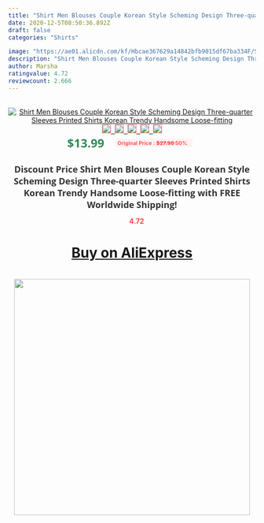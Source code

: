 ```yaml
---
title: "Shirt Men Blouses Couple Korean Style Scheming Design Three-quarter Sleeves Printed Shirts Korean Trendy Handsome Loose-fitting"
date: 2020-12-5T08:50:36.892Z
draft: false
categories: "Shirts"

image: "https://ae01.alicdn.com/kf/Hbcae367629a14842bfb9015df67ba334F/Shirt-Men-Blouses-Couple-Korean-Style-Scheming-Design-Three-quarter-Sleeves-Printed-Shirts-Korean-Trendy-Handsome.jpg"
description: "Shirt Men Blouses Couple Korean Style Scheming Design Three-quarter Sleeves Printed Shirts Korean Trendy Handsome Loose-fitting"
author: Marsha
ratingvalue: 4.72
reviewcount: 2.666
---
```

<br>
<div style="text-align: center;">
<a href="https://s.click.aliexpress.com/e/_AlzQJb" target="_blank" rel="nofollow noopener noreferrer"><img alt="Shirt Men Blouses Couple Korean Style Scheming Design Three-quarter Sleeves Printed Shirts Korean Trendy Handsome Loose-fitting" class="magnifier-image" src="https://ae01.alicdn.com/kf/Hbcae367629a14842bfb9015df67ba334F/Shirt-Men-Blouses-Couple-Korean-Style-Scheming-Design-Three-quarter-Sleeves-Printed-Shirts-Korean-Trendy-Handsome.jpg_640x640.jpg">
<br>
<img style="border:1px solid salmon" src="https://ae01.alicdn.com/kf/Hbcae367629a14842bfb9015df67ba334F/Shirt-Men-Blouses-Couple-Korean-Style-Scheming-Design-Three-quarter-Sleeves-Printed-Shirts-Korean-Trendy-Handsome.jpg_120x120.jpg">&nbsp;&nbsp;<img style="border:1px solid salmon" src="https://ae01.alicdn.com/kf/Hb805c9c7595840fb932c2a93bb676a5am/Shirt-Men-Blouses-Couple-Korean-Style-Scheming-Design-Three-quarter-Sleeves-Printed-Shirts-Korean-Trendy-Handsome.jpg_120x120.jpg">&nbsp;&nbsp;<img style="border:1px solid salmon" src="https://ae01.alicdn.com/kf/Hccd93c870599406f9722a4c43bc47f98U/Shirt-Men-Blouses-Couple-Korean-Style-Scheming-Design-Three-quarter-Sleeves-Printed-Shirts-Korean-Trendy-Handsome.jpg_120x120.jpg">&nbsp;&nbsp;<img style="border:1px solid salmon" src="https://ae01.alicdn.com/kf/H6729489678a940b5a9bc7525c0271d1aH/Shirt-Men-Blouses-Couple-Korean-Style-Scheming-Design-Three-quarter-Sleeves-Printed-Shirts-Korean-Trendy-Handsome.jpg_120x120.jpg">&nbsp;&nbsp;<img style="border:1px solid salmon" src="https://ae01.alicdn.com/kf/H0e9d2447db73499fa86625d15e7f48778/Shirt-Men-Blouses-Couple-Korean-Style-Scheming-Design-Three-quarter-Sleeves-Printed-Shirts-Korean-Trendy-Handsome.jpg_120x120.jpg"></a></div><br0>
<div style="text-align: center;"><span style="background-color: white; border: 0px; box-sizing: border-box; color: seagreen; display: inline-block; font-family: &quot;open sans&quot; , &quot;arial&quot; , &quot;helvetica&quot; , sans-serif , &quot;heiti&quot;; font-size: 24px; font-stretch: inherit; font-weight: 700; line-height: inherit; margin: 0px 10px 0px 0px; padding: 0px; vertical-align: middle;">$13.99 </span>
<span style="background: rgb(255 , 241 , 241); border-radius: 3px; border: 0px; box-sizing: border-box; color: #ff4747; display: inline-block; font-family: inherit; font-size: 12px; font-stretch: inherit; font-style: inherit; font-variant: inherit; font-weight: 600; line-height: inherit; margin: 0px; padding: 2px 5px; transform: scale(0.9); vertical-align: middle;">Original Price : <b style="text-decoration: line-through;">$27.98 </b> 50%&nbsp;&nbsp;</span></div>
<h1 style="color: #333333; display: inline-block; font-family: &quot;open sans&quot; , &quot;arial&quot; , &quot;helvetica&quot; , sans-serif , &quot;heiti&quot;; font-size: 18px; font-stretch: inherit; font-weight: 700; text-align: center;">Discount Price Shirt Men Blouses Couple Korean Style Scheming Design Three-quarter Sleeves Printed Shirts Korean Trendy Handsome Loose-fitting with FREE Worldwide Shipping!</h1>
<div style="color: #ff4747; text-align: center;">
<img src="https://4.bp.blogspot.com/-M0ZcTcb-5uY/XleCXlxnR4I/AAAAAAAAAEc/OrjgMkXV1oMQFaCRZj5HQwOCBcu3w1FegCPcBGAYYCw/s1600/star.png" style="height: 15px;">&nbsp;<b>4.72</b></div>
<div class="button_cont" align="center"><a class="buynow_a" href="https://s.click.aliexpress.com/e/_AlzQJb" target="_blank" rel="nofollow noopener noreferrer"><H1>Buy on AliExpress</H1></a></div><br>
<div class="separator" style="clear: both; text-align: center;">
<img src="https://lh3.googleusercontent.com/-pTy5HemUv9M/XlePHvY0dAI/AAAAAAAAAE4/0nX5iRUoIWY8eMW9Dpxeirr157OZliDIgCLcBGAsYHQ/s1600/badge.gif" width="480">
</div>
